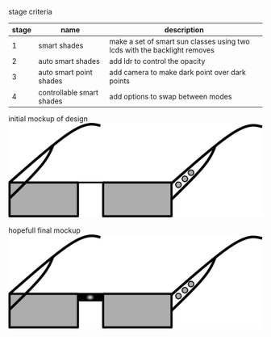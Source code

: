 stage criteria

stage | name                      | description
----- | ------------------------- | -------------------------------------------------------------------------
1     | smart shades              | make a set of smart sun classes using two lcds with the backlight removes
2     | auto smart shades         | add ldr to control the opacity
3     | auto smart point shades   | add camera to make dark point over dark points
4     | controllable smart shades | add options to swap between modes

initial mockup of design ![inital mockup image](initial_design.svg)

hopefull final mockup ![final mockup design image](final_design_plan.svg)
